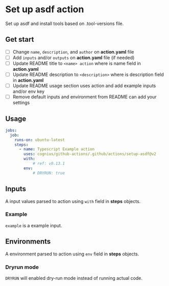 # Set up asdf action

Set up asdf and install tools based on .tool-versions file.

## Get start

<!-- THIS SECTION SHOULD BE REMOVED ONCE YOUR ACTION IS COMPLETED -->

- [ ] Change `name`, `description`, and `author` on **action.yaml** file
- [ ] Add `inputs` and/or `outputs` on **action.yaml** file (if needed)
- [ ] Update README title to `<name> action` where **<name>** is name field in **action.yaml**
- [ ] Update README description to `<description>` where **<description>** is description field in **action.yaml**
- [ ] Update README usage section uses action and add example inputs and/or env key
- [ ] Remove default inputs and environment from README can add your settings

## Usage

```yaml
jobs:
  job:
    runs-on: ubuntu-latest
    steps:
      - name: Typescript Example action
        uses: cognius/github-actions/.github/actions/setup-asdf@v2
        with:
            # ref: v0.13.1
        env:
            # DRYRUN: true
```

## Inputs

A input values parsed to action using `with` field in **steps** objects.

### Example

`example` is a example input.

## Environments

A environment parsed to action using `env` field in **steps** objects.

### Dryrun mode

`DRYRUN` will enabled dry-run mode instead of running actual code.
